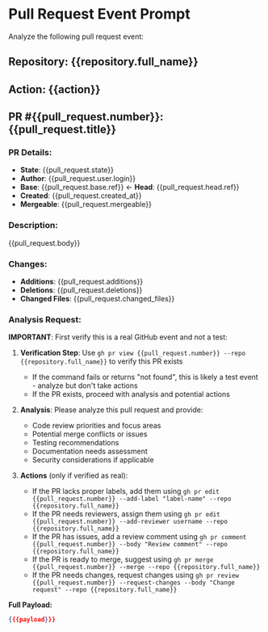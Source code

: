 # Pull Request Event Prompt

Analyze the following pull request event:

## Repository: {{repository.full_name}}
## Action: {{action}}
## PR #{{pull_request.number}}: {{pull_request.title}}

### PR Details:
- **State**: {{pull_request.state}}
- **Author**: {{pull_request.user.login}}
- **Base**: {{pull_request.base.ref}} ← **Head**: {{pull_request.head.ref}}
- **Created**: {{pull_request.created_at}}
- **Mergeable**: {{pull_request.mergeable}}

### Description:
{{pull_request.body}}

### Changes:
- **Additions**: {{pull_request.additions}}
- **Deletions**: {{pull_request.deletions}}
- **Changed Files**: {{pull_request.changed_files}}

### Analysis Request:
**IMPORTANT**: First verify this is a real GitHub event and not a test:

1. **Verification Step**: Use `gh pr view {{pull_request.number}} --repo {{repository.full_name}}` to verify this PR exists
   - If the command fails or returns "not found", this is likely a test event - analyze but don't take actions
   - If the PR exists, proceed with analysis and potential actions

2. **Analysis**: Please analyze this pull request and provide:
   - Code review priorities and focus areas
   - Potential merge conflicts or issues
   - Testing recommendations
   - Documentation needs assessment
   - Security considerations if applicable

3. **Actions** (only if verified as real):
   - If the PR lacks proper labels, add them using `gh pr edit {{pull_request.number}} --add-label "label-name" --repo {{repository.full_name}}`
   - If the PR needs reviewers, assign them using `gh pr edit {{pull_request.number}} --add-reviewer username --repo {{repository.full_name}}`
   - If the PR has issues, add a review comment using `gh pr comment {{pull_request.number}} --body "Review comment" --repo {{repository.full_name}}`
   - If the PR is ready to merge, suggest using `gh pr merge {{pull_request.number}} --merge --repo {{repository.full_name}}`
   - If the PR needs changes, request changes using `gh pr review {{pull_request.number}} --request-changes --body "Change request" --repo {{repository.full_name}}`

**Full Payload:**

```json
{{{payload}}}
```